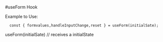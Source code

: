 #useForm Hook

Example to Use:

```
  const { formvalues,handleInputChange,reset } = useForm(initialSate);

```

useForm(initialSate) // receives a initialState
